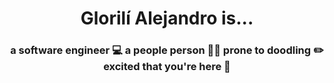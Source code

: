 # <div align="center"> Glorilí Alejandro is...</div>
### <div align="center"> a software engineer  💻  a people person  👋🏽  prone to doodling  ✏️  excited that you're here 🎉  </div>